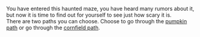 You have entered this haunted maze, you have heard many rumors about it, but now it is time to
find out for yourself to see just how scary it is.  
There are two paths you can choose. Choose to go through the [pumpkin path](pumpkin_man.md) or go through
the [cornfield path](cornfield-choice1.md).